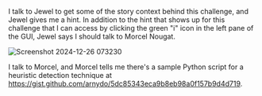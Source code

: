 I talk to Jewel to get some of the story context behind this challenge, and Jewel gives me a hint. In addition to the hint that shows up for this challenge that I can access by clicking the green "i" icon in the left pane of the GUI, Jewel says I should talk to Morcel Nougat. 

![Screenshot 2024-12-26 073230](https://github.com/user-attachments/assets/57e135e6-14dd-4333-8f3d-20070890ed80)

I talk to Morcel, and Morcel tells me there's a sample Python script for a heuristic detection technique at https://gist.github.com/arnydo/5dc85343eca9b8eb98a0f157b9d4d719.

